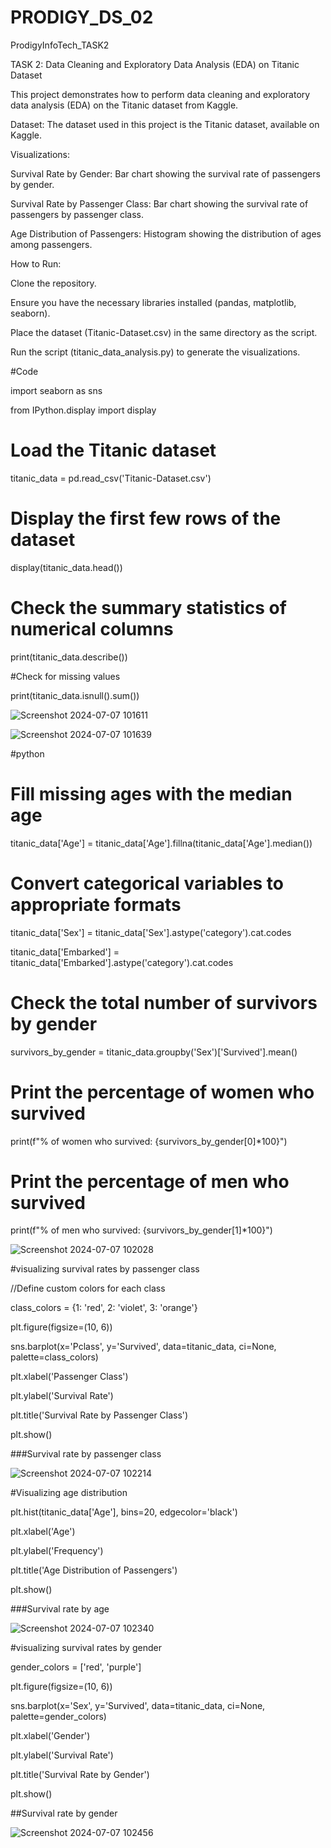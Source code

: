 # PRODIGY_DS_02

ProdigyInfoTech_TASK2

TASK 2: Data Cleaning and Exploratory Data Analysis (EDA) on Titanic Dataset

This project demonstrates how to perform data cleaning and exploratory data analysis (EDA) on the Titanic dataset from Kaggle.


Dataset:
The dataset used in this project is the Titanic dataset, available on Kaggle.


Visualizations:

Survival Rate by Gender: Bar chart showing the survival rate of passengers by gender.

Survival Rate by Passenger Class: Bar chart showing the survival rate of passengers by passenger class.

Age Distribution of Passengers: Histogram showing the distribution of ages among passengers.


How to Run:

Clone the repository.

Ensure you have the necessary libraries installed (pandas, matplotlib, seaborn).

Place the dataset (Titanic-Dataset.csv) in the same directory as the script.

Run the script (titanic_data_analysis.py) to generate the visualizations.


#Code

import seaborn as sns

from IPython.display import display

# Load the Titanic dataset

titanic_data = pd.read_csv('Titanic-Dataset.csv')

# Display the first few rows of the dataset

display(titanic_data.head())

# Check the summary statistics of numerical columns

print(titanic_data.describe())

#Check for missing values

print(titanic_data.isnull().sum())

![Screenshot 2024-07-07 101611](https://github.com/Chilukuri-NeethuReddy/PRODIGY_DS_02/assets/174725064/855ab970-ecdc-4c4f-a940-e967f13e756e)

![Screenshot 2024-07-07 101639](https://github.com/Chilukuri-NeethuReddy/PRODIGY_DS_02/assets/174725064/f12c5a9d-5a9c-46dd-8556-1e3901f8a960)


#python

# Fill missing ages with the median age

titanic_data['Age'] = titanic_data['Age'].fillna(titanic_data['Age'].median())

# Convert categorical variables to appropriate formats

titanic_data['Sex'] = titanic_data['Sex'].astype('category').cat.codes

titanic_data['Embarked'] = titanic_data['Embarked'].astype('category').cat.codes

# Check the total number of survivors by gender

survivors_by_gender = titanic_data.groupby('Sex')['Survived'].mean()

# Print the percentage of women who survived

print(f"% of women who survived: {survivors_by_gender[0]*100}")

# Print the percentage of men who survived

print(f"% of men who survived: {survivors_by_gender[1]*100}")

![Screenshot 2024-07-07 102028](https://github.com/Chilukuri-NeethuReddy/PRODIGY_DS_02/assets/174725064/b658dd28-b1c8-41bb-a40f-8fa1937dced4)


#visualizing survival rates by passenger class

//Define custom colors for each class

class_colors = {1: 'red', 2: 'violet', 3: 'orange'}

plt.figure(figsize=(10, 6))

sns.barplot(x='Pclass', y='Survived', data=titanic_data, ci=None, palette=class_colors)

plt.xlabel('Passenger Class')

plt.ylabel('Survival Rate')

plt.title('Survival Rate by Passenger Class')

plt.show()

###Survival rate by passenger class

![Screenshot 2024-07-07 102214](https://github.com/Chilukuri-NeethuReddy/PRODIGY_DS_02/assets/174725064/d07b1add-1dfa-4196-9a02-bfce19ced10c)



#Visualizing age distribution

plt.hist(titanic_data['Age'], bins=20, edgecolor='black')

plt.xlabel('Age')

plt.ylabel('Frequency')

plt.title('Age Distribution of Passengers')

plt.show()

###Survival rate by age

![Screenshot 2024-07-07 102340](https://github.com/Chilukuri-NeethuReddy/PRODIGY_DS_02/assets/174725064/8a2a62b8-9a4d-4940-9d09-7550df3769d6)


#visualizing survival rates by gender

gender_colors = ['red', 'purple']

plt.figure(figsize=(10, 6))

sns.barplot(x='Sex', y='Survived', data=titanic_data, ci=None, palette=gender_colors)

plt.xlabel('Gender')

plt.ylabel('Survival Rate')

plt.title('Survival Rate by Gender')

plt.show()

##Survival rate by gender

![Screenshot 2024-07-07 102456](https://github.com/Chilukuri-NeethuReddy/PRODIGY_DS_02/assets/174725064/3c82d5ea-cd1c-44f1-a48a-364003980dad)






